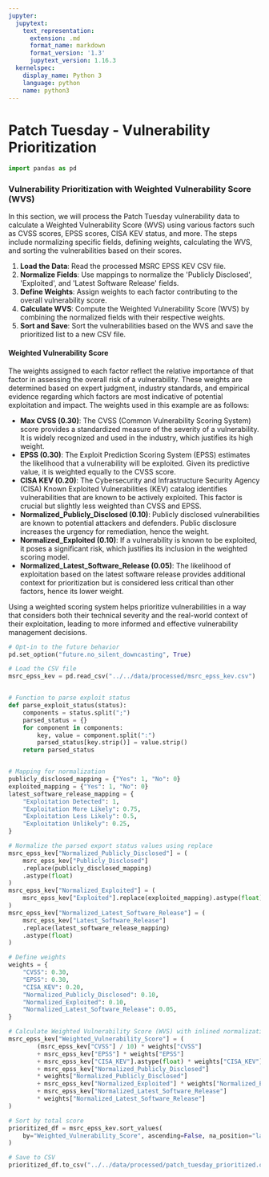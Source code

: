 ```yaml
---
jupyter:
  jupytext:
    text_representation:
      extension: .md
      format_name: markdown
      format_version: '1.3'
      jupytext_version: 1.16.3
  kernelspec:
    display_name: Python 3
    language: python
    name: python3
---
```


# Patch Tuesday - Vulnerability Prioritization

```python
import pandas as pd
```

### Vulnerability Prioritization with Weighted Vulnerability Score (WVS)

In this section, we will process the Patch Tuesday vulnerability data to calculate a Weighted Vulnerability Score (WVS) using various factors such as CVSS scores, EPSS scores, CISA KEV status, and more. The steps include normalizing specific fields, defining weights, calculating the WVS, and sorting the vulnerabilities based on their scores.

1. **Load the Data**: Read the processed MSRC EPSS KEV CSV file.
2. **Normalize Fields**: Use mappings to normalize the 'Publicly Disclosed', 'Exploited', and 'Latest Software Release' fields.
3. **Define Weights**: Assign weights to each factor contributing to the overall vulnerability score.
4. **Calculate WVS**: Compute the Weighted Vulnerability Score (WVS) by combining the normalized fields with their respective weights.
5. **Sort and Save**: Sort the vulnerabilities based on the WVS and save the prioritized list to a new CSV file.

#### Weighted Vulnerability Score

The weights assigned to each factor reflect the relative importance of that factor in assessing the overall risk of a vulnerability. These weights are determined based on expert judgment, industry standards, and empirical evidence regarding which factors are most indicative of potential exploitation and impact. The weights used in this example are as follows:

- **Max CVSS (0.30)**: The CVSS (Common Vulnerability Scoring System) score provides a standardized measure of the severity of a vulnerability. It is widely recognized and used in the industry, which justifies its high weight.
- **EPSS (0.30)**: The Exploit Prediction Scoring System (EPSS) estimates the likelihood that a vulnerability will be exploited. Given its predictive value, it is weighted equally to the CVSS score.
- **CISA KEV (0.20)**: The Cybersecurity and Infrastructure Security Agency (CISA) Known Exploited Vulnerabilities (KEV) catalog identifies vulnerabilities that are known to be actively exploited. This factor is crucial but slightly less weighted than CVSS and EPSS.
- **Normalized_Publicly_Disclosed (0.10)**: Publicly disclosed vulnerabilities are known to potential attackers and defenders. Public disclosure increases the urgency for remediation, hence the weight.
- **Normalized_Exploited (0.10)**: If a vulnerability is known to be exploited, it poses a significant risk, which justifies its inclusion in the weighted scoring model.
- **Normalized_Latest_Software_Release (0.05)**: The likelihood of exploitation based on the latest software release provides additional context for prioritization but is considered less critical than other factors, hence its lower weight.

Using a weighted scoring system helps prioritize vulnerabilities in a way that considers both their technical severity and the real-world context of their exploitation, leading to more informed and effective vulnerability management decisions.

```python
# Opt-in to the future behavior
pd.set_option("future.no_silent_downcasting", True)

# Load the CSV file
msrc_epss_kev = pd.read_csv("../../data/processed/msrc_epss_kev.csv")


# Function to parse exploit status
def parse_exploit_status(status):
    components = status.split(";")
    parsed_status = {}
    for component in components:
        key, value = component.split(":")
        parsed_status[key.strip()] = value.strip()
    return parsed_status


# Mapping for normalization
publicly_disclosed_mapping = {"Yes": 1, "No": 0}
exploited_mapping = {"Yes": 1, "No": 0}
latest_software_release_mapping = {
    "Exploitation Detected": 1,
    "Exploitation More Likely": 0.75,
    "Exploitation Less Likely": 0.5,
    "Exploitation Unlikely": 0.25,
}

# Normalize the parsed export status values using replace
msrc_epss_kev["Normalized_Publicly_Disclosed"] = (
    msrc_epss_kev["Publicly_Disclosed"]
    .replace(publicly_disclosed_mapping)
    .astype(float)
)
msrc_epss_kev["Normalized_Exploited"] = (
    msrc_epss_kev["Exploited"].replace(exploited_mapping).astype(float)
)
msrc_epss_kev["Normalized_Latest_Software_Release"] = (
    msrc_epss_kev["Latest_Software_Release"]
    .replace(latest_software_release_mapping)
    .astype(float)
)

# Define weights
weights = {
    "CVSS": 0.30,
    "EPSS": 0.30,
    "CISA_KEV": 0.20,
    "Normalized_Publicly_Disclosed": 0.10,
    "Normalized_Exploited": 0.10,
    "Normalized_Latest_Software_Release": 0.05,
}

# Calculate Weighted Vulnerability Score (WVS) with inlined normalization
msrc_epss_kev["Weighted_Vulnerability_Score"] = (
        (msrc_epss_kev["CVSS"] / 10) * weights["CVSS"]
        + msrc_epss_kev["EPSS"] * weights["EPSS"]
        + msrc_epss_kev["CISA_KEV"].astype(float) * weights["CISA_KEV"]
        + msrc_epss_kev["Normalized_Publicly_Disclosed"]
        * weights["Normalized_Publicly_Disclosed"]
        + msrc_epss_kev["Normalized_Exploited"] * weights["Normalized_Exploited"]
        + msrc_epss_kev["Normalized_Latest_Software_Release"]
        * weights["Normalized_Latest_Software_Release"]
)

# Sort by total score
prioritized_df = msrc_epss_kev.sort_values(
    by="Weighted_Vulnerability_Score", ascending=False, na_position="last"
)

# Save to CSV
prioritized_df.to_csv("../../data/processed/patch_tuesday_prioritized.csv", index=False)
```
